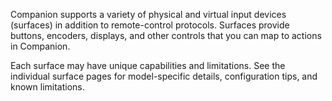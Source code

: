 Companion supports a variety of physical and virtual input devices (surfaces) in addition to remote-control protocols. Surfaces provide buttons, encoders, displays, and other controls that you can map to actions in Companion.

Each surface may have unique capabilities and limitations. See the individual surface pages for model-specific details, configuration tips, and known limitations.
